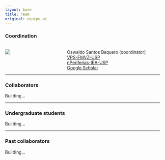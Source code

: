 ```yaml
---
layout: base
title: Team
original: equipe-pt
---
```


### Coordination
<br>

<div class="container" style="display: flex;">
  <div style="width: 40%;">
    <img src="{{site.url}}{{site.baseurl}}/assets/pessoas/oswaldo-baquer.jpg" class="imagem-pessoa">
  </div>
  <div style="flex-grow: 1;">
    Oswaldo Santos Baquero (coordinator)<br>
    <a href="http://vps2.fmvz.usp.br/">VPS-FMVZ-USP</a><br>
    <a href="http://www.iea.usp.br/pesquisa/grupos-pesquisa/nperiferias">nPeriferias-IEA-USP</a><br>
    <a href="https://scholar.google.com.br/citations?user=CiotlWsAAAAJ&hl=en&oi=ao">Google Scholar</a>
  </div>
</div>

---

### Collaborators

Building...

---

### Undergraduate students

Building...

---

### Past collaborators

Building...
